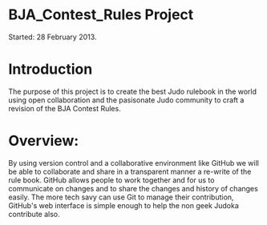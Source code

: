 BJA_Contest_Rules Project
=========================

Started: 28 February 2013.

Introduction
============
The purpose of this project is to create the best Judo rulebook in the world using open collaboration and the pasisonate Judo community to craft a revision of the BJA Contest Rules.

Overview:
=========
By using version control and a collaborative environment like GitHub we will be able to collaborate and share in a transparent manner a re-write of the rule book.
GitHub allows people to work together and for us to communicate on changes and to share the changes and history of changes easily.
The more tech savy can use Git to manage their contribution, GitHub's web interface is simple enough to help the non geek Judoka contribute also.
